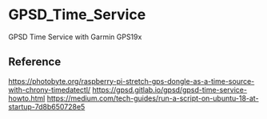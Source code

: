 # GPSD_Time_Service
GPSD Time Service with Garmin GPS19x


## Reference
https://photobyte.org/raspberry-pi-stretch-gps-dongle-as-a-time-source-with-chrony-timedatectl/
https://gpsd.gitlab.io/gpsd/gpsd-time-service-howto.html
https://medium.com/tech-guides/run-a-script-on-ubuntu-18-at-startup-7d8b650728e5
